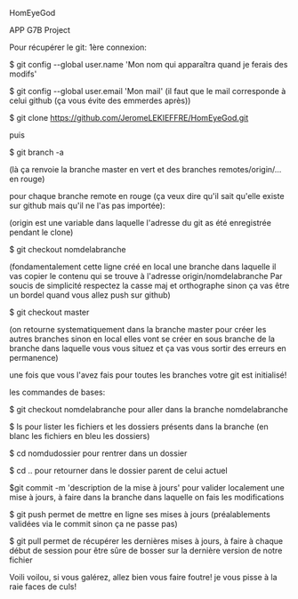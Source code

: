 HomEyeGod

APP G7B Project

Pour récupérer le git: 1ère connexion:

$ git config --global user.name 'Mon nom qui apparaîtra quand je ferais des modifs'

$ git config --global user.email 'Mon mail' (il faut que le mail corresponde à celui github (ça vous évite des emmerdes après))

$ git clone https://github.com/JeromeLEKIEFFRE/HomEyeGod.git

puis

$ git branch -a

(là ça renvoie la branche master en vert et des branches remotes/origin/... en rouge)

pour chaque branche remote en rouge (ça veux dire qu'il sait qu'elle existe sur github mais qu'il ne l'as pas importée):

(origin est une variable dans laquelle l'adresse du git as été enregistrée pendant le clone)

$ git checkout nomdelabranche

(fondamentalement cette ligne créé en local une branche dans laquelle il vas copier le contenu qui se trouve à l'adresse origin/nomdelabranche Par soucis de simplicité respectez la casse maj et orthographe sinon ça vas être un bordel quand vous allez push sur github)

$ git checkout master

(on retourne systematiquement dans la branche master pour créer les autres branches sinon en local elles vont se créer en sous branche de la branche dans laquelle vous vous situez et ça vas vous sortir des erreurs en permanence)

une fois que vous l'avez fais pour toutes les branches votre git est initialisé!

les commandes de bases:

$ git checkout nomdelabranche pour aller dans la branche nomdelabranche

$ ls pour lister les fichiers et les dossiers présents dans la branche (en blanc les fichiers en bleu les dossiers)

$ cd nomdudossier pour rentrer dans un dossier

$ cd .. pour retourner dans le dossier parent de celui actuel

$git commit -m 'description de la mise à jours' pour valider localement une mise à jours, à faire dans la branche dans laquelle on fais les modifications

$ git push permet de mettre en ligne ses mises à jours (préalablements validées via le commit sinon ça ne passe pas)

$ git pull permet de récupérer les dernières mises à jours, à faire à chaque début de session pour être sûre de bosser sur la dernière version de notre fichier

Voili voilou, si vous galérez, allez bien vous faire foutre! je vous pisse à la raie faces de culs!
